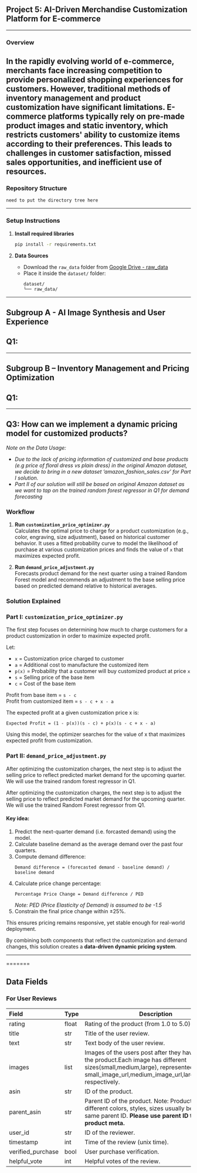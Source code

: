 ## Project 5: AI-Driven Merchandise Customization Platform for E-commerce

---

### Overview
In the rapidly evolving world of e-commerce, merchants face increasing competition to provide personalized shopping experiences for customers. 
However, traditional methods of inventory management and product customization have significant limitations. 
E-commerce platforms typically rely on pre-made product images and static inventory, which restricts customers' ability to customize items according to their preferences. 
This leads to challenges in customer satisfaction, missed sales opportunities, and inefficient use of resources.
---

### Repository Structure

```plaintext
need to put the directory tree here
```

---

### Setup Instructions

1. **Install required libraries**
   ```bash
   pip install -r requirements.txt
   ```

2. **Data Sources**
   - Download the `raw_data` folder from [Google Drive - raw_data](https://drive.google.com/drive/folders/1on_qvHQRGojjqKvjmyLU28PDIuUAnTlc?usp=share_link)
   - Place it inside the `dataset/` folder:
     ```plaintext
     dataset/
     └── raw_data/
     ```

---

## Subgroup A - AI Image Synthesis and User Experience
## Q1:

---

## Subgroup B – Inventory Management and Pricing Optimization

## Q1: 

---
## Q3: How can we implement a dynamic pricing model for customized products?

_Note on the Data Usage:_   
- _Due to the lack of pricing information of customized and base products (e.g price of floral dress vs plain dress) in the original Amazon dataset, we decide to bring in a new dataset ‘amazon_fashion_sales.csv’ for Part I solution._
- _Part II of our solution will still be based on original Amazon dataset as we want to tap on the trained random forest regressor in Q1 for demand forecasting_

### Workflow

1. **Run `customization_price_optimizer.py`**  
   Calculates the optimal price to charge for a product customization (e.g., color, engraving, size adjustment), based on historical customer behavior. It uses a fitted probability curve to model the likelihood of purchase at various customization prices and finds the value of `x` that maximizes expected profit.

2. **Run `demand_price_adjustment.py`**  
   Forecasts product demand for the next quarter using a trained Random Forest model and recommends an adjustment to the base selling price based on predicted demand relative to historical averages.

### Solution Explained

### Part I: `customization_price_optimizer.py`

The first step focuses on determining how much to charge customers for a product customization in order to maximize expected profit. 

Let:
- `x` = Customization price charged to customer  
- `a` = Additional cost to manufacture the customized item  
- `p(x)` = Probability that a customer will buy customized product at price `x`  
- `s` = Selling price of the base item  
- `c` = Cost of the base item

Profit from base item = `s - c`  
Profit from customized item = `s - c + x - a`

The expected profit at a given customization price x is:
```
Expected Profit = (1 - p(x))(s - c) + p(x)(s - c + x - a)
```
Using this model, the optimizer searches for the value of x that maximizes expected profit from customization.


### Part II: `demand_price_adjustment.py`

After optimizing the customization charges, the next step is to adjust the selling price to reflect predicted market demand for the upcoming quarter. 
We will use the trained random forest regressor in Q1. 

After optimizing the customization charges, the next step is to adjust the selling price to reflect predicted market demand for the upcoming quarter. We will use the trained Random Forest regressor from Q1.

#### Key idea:

1. Predict the next-quarter demand (i.e. forcasted demand) using the model.  
2. Calculate baseline demand as the average demand over the past four quarters.  
3. Compute demand difference:
   ```
   Demand difference = (forecasted demand - baseline demand) / baseline demand
   ```
4. Calculate price change percentage:
   ```
   Percentage Price Change = Demand difference / PED
   ```
   *Note: PED (Price Elasticity of Demand) is assumed to be -1.5*  
5. Constrain the final price change within ±25%.

This ensures pricing remains responsive, yet stable enough for real-world deployment.

By combining both components that reflect the customization and demand changes, this solution creates a **data-driven dynamic pricing system**.

---


=======
## Data Fields
### For User Reviews
| Field | Type | Description |
| :--- | --- |--- |
| rating | float | Rating of the product (from 1.0 to 5.0). |
| title | str |Title of the user review. |
| text | str |Text body of the user review. |
| images | list |Images of the users post after they have received the product.Each image has different sizes(small,medium,large), represented by the small_image_url,medium_image_url,large_image_url respectively. |
| asin | str |ID of the product. |
| parent_asin | str |Parent ID of the product. Note: Products with different colors, styles, sizes usually belong to the same parent ID. **Please use parent ID to find product meta.** |
| user_id | str |ID of the reviewer. |
| timestamp | int |Time of the review (unix time). |
| verified_purchase | bool |User purchase verification. |
| helpful_vote | int |Helpful votes of the review. |
